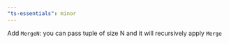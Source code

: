```yaml
---
"ts-essentials": minor
---
```


Add `MergeN`: you can pass tuple of size N and it will recursively apply `Merge`
